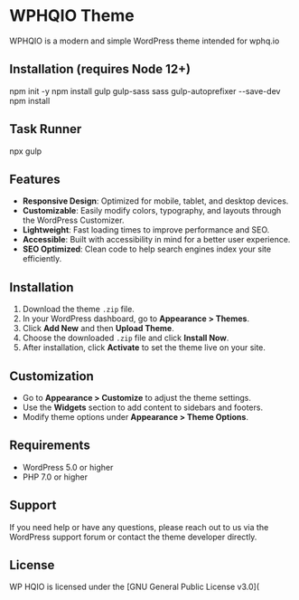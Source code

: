 # WPHQIO Theme

WPHQIO is a modern and simple WordPress theme intended for wphq.io

## Installation (requires Node 12+)
npm init -y
npm install gulp gulp-sass sass gulp-autoprefixer --save-dev
npm install

## Task Runner
npx gulp

## Features

- **Responsive Design**: Optimized for mobile, tablet, and desktop devices.
- **Customizable**: Easily modify colors, typography, and layouts through the WordPress Customizer.
- **Lightweight**: Fast loading times to improve performance and SEO.
- **Accessible**: Built with accessibility in mind for a better user experience.
- **SEO Optimized**: Clean code to help search engines index your site efficiently.

## Installation

1. Download the theme `.zip` file.
2. In your WordPress dashboard, go to **Appearance > Themes**.
3. Click **Add New** and then **Upload Theme**.
4. Choose the downloaded `.zip` file and click **Install Now**.
5. After installation, click **Activate** to set the theme live on your site.

## Customization

- Go to **Appearance > Customize** to adjust the theme settings.
- Use the **Widgets** section to add content to sidebars and footers.
- Modify theme options under **Appearance > Theme Options**.

## Requirements

- WordPress 5.0 or higher
- PHP 7.0 or higher

## Support

If you need help or have any questions, please reach out to us via the WordPress support forum or contact the theme developer directly.

## License

WP HQIO is licensed under the [GNU General Public License v3.0](
